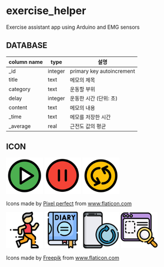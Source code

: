 # exercise_helper
 Exercise assistant app using Arduino and EMG sensors

## DATABASE

| column name | type    | 설명                      |
| ----------- | ------- | ------------------------- |
| _id         | integer | primary key autoincrement |
| title       | text    | 메모의 제목               |
| category    | text    | 운동할 부위               |
| delay       | integer | 운동한 시간 (단위: 초)    |
| content     | text    | 메모의 내용               |
| _time       | text    | 메모를 저장한 시간        |
| _average    | real    | 근전도 값의 평균          |

## ICON

<p float="left">
    <img src="exercise_helper_app\app\src\main\res\drawable\play.png" width="100">
        <img src="exercise_helper_app\app\src\main\res\drawable\stop.png" width="100">
        <img src="exercise_helper_app\app\src\main\res\drawable\reset.png" width="100">
</p>


<div>Icons made by <a href="https://www.flaticon.com/authors/pixel-perfect" title="Pixel perfect">Pixel perfect</a> from <a href="https://www.flaticon.com/" title="Flaticon">www.flaticon.com</a></div>

<p float="left">
    <img src="exercise_helper_app\app\src\main\res\drawable\exercises.png" width="100">
        <img src="exercise_helper_app\app\src\main\res\drawable\diary.png" width="100">
    <img 
    src="exercise_helper_app\app\src\main\res\drawable\refresh.png" width="100">
        <img 
    src="exercise_helper_app\app\src\main\res\drawable\dashboard.png" width="100">
</p>


<div>Icons made by <a href="https://www.freepik.com" title="Freepik">Freepik</a> from <a href="https://www.flaticon.com/" title="Flaticon">www.flaticon.com</a></div>

